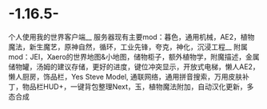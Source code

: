 # -1.16.5-
个人使用我的世界客户端__
服务器现有主要mod：暮色，通用机械，AE2，植物魔法，新生魔艺，原神自然，循环，工业先锋，夸克，神化，沉浸工程__
附属mod：JEI，Xaero的世界地图&小地图，储物柜子，额外植物学，附魔描述，金属储物罐，汤姆的建议存储，更好的进度，键位冲突显示，开放式电梯，懒人AE2， 懒人厨房，饰品栏，Yes Steve Model, 通联网络，通用拼音搜索，万用皮肤补丁，物品栏HUD+，一键背包整理Next，玉，植物魔法附加，自动汉化更新，多态合成
